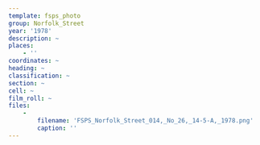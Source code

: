 ```yaml
---
template: fsps_photo
group: Norfolk_Street
year: '1978'
description: ~
places:
    - ''
coordinates: ~
heading: ~
classification: ~
section: ~
cell: ~
film_roll: ~
files:
    -
        filename: 'FSPS_Norfolk_Street_014,_No_26,_14-5-A,_1978.png'
        caption: ''
---
```

